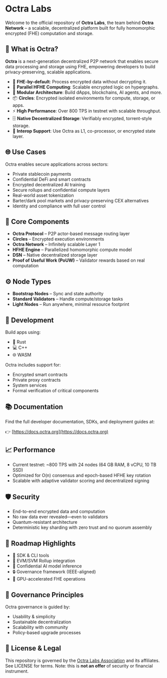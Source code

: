 # Octra Labs

Welcome to the official repository of **Octra Labs**, the team behind **Octra Network** – a scalable, decentralized platform built for fully homomorphic encrypted (FHE) computation and storage.

## 🚀 What is Octra?

**Octra** is a next-generation decentralized P2P network that enables secure data processing and storage using FHE, empowering developers to build privacy-preserving, scalable applications.

- 🔐 **FHE-by-default**: Process encrypted data without decrypting it.
- 🧠 **Parallel HFHE Computing**: Scalable encrypted logic on hypergraphs.
- 🧱 **Modular Architecture**: Build dApps, blockchains, AI agents, and more.
- 📦 **Circles**: Encrypted isolated environments for compute, storage, or apps.
- ⚡ **High Performance**: Over 800 TPS in testnet with scalable throughput.
- 🗄️ **Native Decentralized Storage**: Verifiably encrypted, torrent-style storage.
- 🤝 **Interop Support**: Use Octra as L1, co-processor, or encrypted state layer.

## 🌐 Use Cases

Octra enables secure applications across sectors:

- Private stablecoin payments
- Confidential DeFi and smart contracts
- Encrypted decentralized AI training
- Secure rollups and confidential compute layers
- Real-world asset tokenization
- Barter/dark pool markets and privacy-preserving CEX alternatives
- Identity and compliance with full user control

## 🧩 Core Components

- **Octra Protocol** – P2P actor-based message routing layer
- **Circles** – Encrypted execution environments
- **Octra Network** – Infinitely scalable Layer 1
- **HFHE Engine** – Parallelized homomorphic compute model
- **DSN** – Native decentralized storage layer
- **Proof of Useful Work (PoUW)** – Validator rewards based on real computation

## ⚙️ Node Types

- **Bootstrap Nodes** – Sync and state authority
- **Standard Validators** – Handle compute/storage tasks
- **Light Nodes** – Run anywhere, minimal resource footprint

## 🔧 Development

Build apps using:
- 🦀 Rust
- 💻 C++
- 🌐 WASM

Octra includes support for:
- Encrypted smart contracts
- Private proxy contracts
- System services
- Formal verification of critical components

## 📚 Documentation

Find the full developer documentation, SDKs, and deployment guides at:

👉 [https://docs.octra.org](https://docs.octra.org)

## 📈 Performance

- Current testnet: ~800 TPS with 24 nodes (64 GB RAM, 8 vCPU, 10 TB SSD)
- Optimized for O(n) consensus and epoch-based HFHE key rotation
- Scalable with adaptive validator scoring and decentralized signing

## 🛡️ Security

- End-to-end encrypted data and computation
- No raw data ever revealed—even to validators
- Quantum-resistant architecture
- Deterministic key sharding with zero trust and no quorum assembly

## 📅 Roadmap Highlights

- 🔧 SDK & CLI tools
- 🔭 EVM/SVM Rollup integration
- 🧠 Confidential AI model inference
- 🔒 Governance framework (IEEE-aligned)
- 🧬 GPU-accelerated FHE operations

## 🧠 Governance Principles

Octra governance is guided by:
- Usability & simplicity
- Sustainable decentralization
- Scalability with community
- Policy-based upgrade processes

## 📜 License & Legal

This repository is governed by the [Octra Labs Association](https://github.com/octralabs) and its affiliates. See LICENSE for terms. Note: this is **not an offer** of security or financial instrument.
